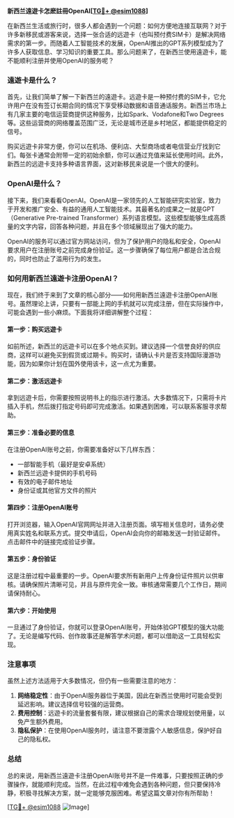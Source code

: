 **新西兰遠遊卡怎麽註冊OpenAI[[TG💪+ @esim1088](https://t.me/s/esim1088)]**

在新西兰生活或旅行时，很多人都会遇到一个问题：如何方便地连接互联网？对于许多新移民或游客来说，选择一张合适的远遊卡（也叫预付费SIM卡）是解决网络需求的第一步。而随着人工智能技术的发展，OpenAI推出的GPT系列模型成为了许多人获取信息、学习知识的重要工具。那么问题来了，在新西兰使用遠遊卡，能不能顺利注册并使用OpenAI的服务呢？

### 遠遊卡是什么？
首先，让我们简单了解一下新西兰的遠遊卡。远遊卡是一种预付费的SIM卡，它允许用户在没有签订长期合同的情况下享受移动数据和语音通话服务。新西兰市场上有几家主要的电信运营商提供这种服务，比如Spark、Vodafone和Two Degrees等。这些运营商的网络覆盖范围广泛，无论是城市还是乡村地区，都能提供稳定的信号。

购买远遊卡非常方便，你可以在机场、便利店、大型商场或者电信营业厅找到它们。每张卡通常会附带一定的初始余额，你可以通过充值来延长使用时间。此外，新西兰的远遊卡支持多种语言界面，这对新移民来说是一个很大的便利。

### OpenAI是什么？
接下来，我们来看看OpenAI。OpenAI是一家领先的人工智能研究实验室，致力于开发和推广安全、有益的通用人工智能技术。其最著名的成果之一就是GPT（Generative Pre-trained Transformer）系列语言模型。这些模型能够生成高质量的文字内容，回答各种问题，并且在多个领域展现出了强大的能力。

OpenAI的服务可以通过官方网站访问，但为了保护用户的隐私和安全，OpenAI要求用户在注册账号之前完成身份验证。这一步骤确保了每位用户都是合法合规的，同时也防止了滥用行为的发生。

### 如何用新西兰遠遊卡注册OpenAI？
现在，我们终于来到了文章的核心部分——如何用新西兰遠遊卡注册OpenAI账号。虽然理论上讲，只要有一部能上网的手机就可以完成注册，但在实际操作中，可能会遇到一些小麻烦。下面我将详细讲解整个过程：

#### 第一步：购买远遊卡
如前所述，新西兰的远遊卡可以在多个地点买到。建议选择一个信誉良好的供应商，这样可以避免买到假货或过期卡。购买时，请确认卡片是否支持国际漫游功能，因为如果你计划在国外使用该卡，这一点尤为重要。

#### 第二步：激活远遊卡
拿到远遊卡后，你需要按照说明书上的指示进行激活。大多数情况下，只需将卡片插入手机，然后拨打指定号码即可完成激活。如果遇到困难，可以联系客服寻求帮助。

#### 第三步：准备必要的信息
在注册OpenAI账号之前，你需要准备好以下几样东西：
- 一部智能手机（最好是安卓系统）
- 新西兰远遊卡提供的手机号码
- 有效的电子邮件地址
- 身份证或其他官方文件的照片

#### 第四步：注册OpenAI账号
打开浏览器，输入OpenAI官网网址并进入注册页面。填写相关信息时，请务必使用真实姓名和联系方式。提交申请后，OpenAI会向你的邮箱发送一封验证邮件。点击邮件中的链接完成验证步骤。

#### 第五步：身份验证
这是注册过程中最重要的一步。OpenAI要求所有新用户上传身份证件照片以供审核。请确保照片清晰可见，并且与原件完全一致。审核通常需要几个工作日，期间请保持耐心。

#### 第六步：开始使用
一旦通过了身份验证，你就可以登录OpenAI账号，开始体验GPT模型的强大功能了。无论是编写代码、创作故事还是解答学术问题，都可以借助这一工具轻松实现。

### 注意事项
虽然上述方法适用于大多数情况，但仍有一些需要注意的地方：
1. **网络稳定性**：由于OpenAI服务器位于美国，因此在新西兰使用时可能会受到延迟影响。建议选择信号较强的运营商。
2. **费用控制**：远遊卡的流量套餐有限，建议根据自己的需求合理规划使用量，以免产生额外费用。
3. **隐私保护**：在使用OpenAI服务时，请注意不要泄露个人敏感信息，保护好自己的隐私权。

### 总结
总的来说，用新西兰遠遊卡注册OpenAI账号并不是一件难事，只要按照正确的步骤操作，就能顺利完成。当然，在此过程中难免会遇到各种问题，但只要保持冷静，积极寻找解决方案，就一定能够克服困难。希望这篇文章对你有所帮助！

[[TG💪+ @esim1088](https://t.me/s/esim1088) ![Image](https://i.postimg.cc/4NQfJmqS/Snipaste-2025-05-13-00-14-12.png)]